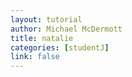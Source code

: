 ```yaml
---
layout: tutorial
author: Michael McDermott
title: natalie
categories: [studentJ]
link: false
---
```

